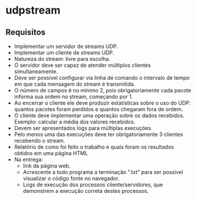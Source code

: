 # udpstream

## Requisitos

- Implementar um servidor de streams UDP.
- Implementar um cliente de streams UDP.
- Natureza do stream: livre para escolha.
- O servidor deve ser capaz de atender múltiplos clientes simultaneamente.
- Deve ser possível configurar via linha de comando o intervalo de tempo em que cada mensagem do stream é transmitida.
- O número de campos é no mínimo 2, pois obrigatoriamente cada pacote informa sua ordem no stream, começando por 1.
- Ao encerrar o cliente ele deve produzir estatísticas sobre o uso do UDP: quantos pacotes foram perdidos e quantos chegaram fora de ordem.
- O cliente deve implementar uma operação sobre os dados recebidos. Exemplo: calcular a média dos valores recebidos.
- Devem ser apresentados logs para múltiplas execuções.
- Pelo menos uma das execuções deve ter obrigatoriamente 3 clientes recebendo o stream.
- Relatório de como foi feito o trabalho e quais foram os resultados obtidos em uma página HTML
- Na entrega:
  - link da página web.
  - Acrescente a todo programa a terminação ".txt" para ser possível visualizar o código fonte no navegador.
  - Logs de execução dos processos cliente/servidores, que demonstrem a execução correta destes processos.

